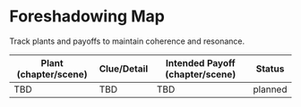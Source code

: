 # Foreshadowing Map

Track plants and payoffs to maintain coherence and resonance.

| Plant (chapter/scene) | Clue/Detail | Intended Payoff (chapter/scene) | Status |
| --- | --- | --- | --- |
| TBD | TBD | TBD | planned |

